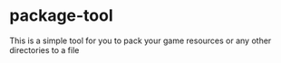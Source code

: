 # package-tool
This is a simple tool for you to  pack your game resources  or any other directories to a file 
